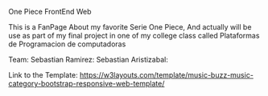 One Piece FrontEnd Web

This is a FanPage About my favorite Serie One Piece, And actually will be use as part of my final project in one of my college class called Plataformas de Programacion de computadoras

Team:
Sebastian Ramirez:
Sebastian Aristizabal:

Link to the Template:
https://w3layouts.com/template/music-buzz-music-category-bootstrap-responsive-web-template/